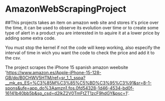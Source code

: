 # AmazonWebScrapingProject
##This projects takes an item on amazon web site and stores it's price over the time, it can be used to observe its evolution over time or to create some type of alert in a product you are interested in to aquire it at a lower price by adding some extra code.

You must stop the kernel if not the code will keep working, also especify the interval of time in wich you want the code to check the price and add it to the csv.

The project scrapes the iPhone 15 spanish amazon weebsite 'https://www.amazon.es/Apple-iPhone-15-128-GB/dp/B0CHWV5HTM/ref=sr_1_1_sspa?__mk_es_ES=%C3%85M%C3%85%C5%BD%C3%95%C3%91&sr=8-1-spons&ufe=app_do%3Aamzn1.fos.0fd54328-1d46-4534-bd0f-16141b40bb5b&sp_csd=d2lkZ2V0TmFtZT1zcF9hdGY&psc=1'.

